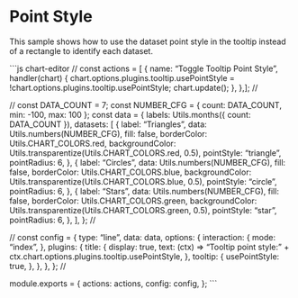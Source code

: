 Point Style
===========

This sample shows how to use the dataset point style in the tooltip instead of a rectangle to identify each dataset.

\`\`\`js chart-editor // const actions = \[ { name: “Toggle Tooltip Point Style”, handler(chart) { chart.options.plugins.tooltip.usePointStyle = !chart.options.plugins.tooltip.usePointStyle; chart.update(); }, },\]; //

// const DATA\_COUNT = 7; const NUMBER\_CFG = { count: DATA\_COUNT, min: -100, max: 100 }; const data = { labels: Utils.months({ count: DATA\_COUNT }), datasets: \[ { label: “Triangles”, data: Utils.numbers(NUMBER\_CFG), fill: false, borderColor: Utils.CHART\_COLORS.red, backgroundColor: Utils.transparentize(Utils.CHART\_COLORS.red, 0.5), pointStyle: “triangle”, pointRadius: 6, }, { label: “Circles”, data: Utils.numbers(NUMBER\_CFG), fill: false, borderColor: Utils.CHART\_COLORS.blue, backgroundColor: Utils.transparentize(Utils.CHART\_COLORS.blue, 0.5), pointStyle: “circle”, pointRadius: 6, }, { label: “Stars”, data: Utils.numbers(NUMBER\_CFG), fill: false, borderColor: Utils.CHART\_COLORS.green, backgroundColor: Utils.transparentize(Utils.CHART\_COLORS.green, 0.5), pointStyle: “star”, pointRadius: 6, }, \], }; //

// const config = { type: “line”, data: data, options: { interaction: { mode: “index”, }, plugins: { title: { display: true, text: (ctx) =&gt; “Tooltip point style:” + ctx.chart.options.plugins.tooltip.usePointStyle, }, tooltip: { usePointStyle: true, }, }, }, }; //

module.exports = { actions: actions, config: config, }; \`\`\`
